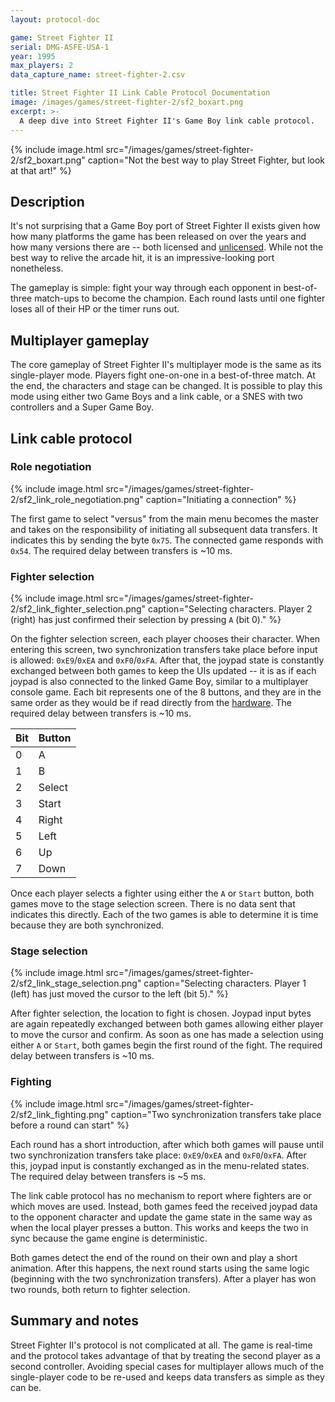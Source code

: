 ```yaml
---
layout: protocol-doc

game: Street Fighter II
serial: DMG-ASFE-USA-1
year: 1995
max_players: 2
data_capture_name: street-fighter-2.csv

title: Street Fighter II Link Cable Protocol Documentation
image: /images/games/street-fighter-2/sf2_boxart.png
excerpt: >-
  A deep dive into Street Fighter II's Game Boy link cable protocol.
---
```


{%
   include image.html
   src="/images/games/street-fighter-2/sf2_boxart.png"
   caption="Not the best way to play Street Fighter, but look at that art!"
%}

## Description

It's not surprising that a Game Boy port of Street Fighter II exists given how
how many platforms the game has been released on over the years and how many
versions there are -- both licensed and
[unlicensed](https://bootleggames.fandom.com/wiki/Street_Fighter_II:_The_World_Warrior).
While not the best way to relive the arcade hit, it is an impressive-looking
port nonetheless.

The gameplay is simple: fight your way through each opponent in best-of-three
match-ups to become the champion. Each round lasts until one fighter loses all
of their HP or the timer runs out.

## Multiplayer gameplay

The core gameplay of Street Fighter II's multiplayer mode is the same as its
single-player mode. Players fight one-on-one in a best-of-three match. At the
end, the characters and stage can be changed. It is possible to play this mode
using either two Game Boys and a link cable, or a SNES with two controllers and
a Super Game Boy.

## Link cable protocol

### Role negotiation

{%
   include image.html
   src="/images/games/street-fighter-2/sf2_link_role_negotiation.png"
   caption="Initiating a connection"
%}

The first game to select "versus" from the main menu becomes the master and
takes on the responsibility of initiating all subsequent data transfers. It
indicates this by sending the byte `0x75`. The connected game responds with
`0x54`. The required delay between transfers is ~10 ms.

### Fighter selection

{%
   include image.html
   src="/images/games/street-fighter-2/sf2_link_fighter_selection.png"
   caption="Selecting characters. Player 2 (right) has just confirmed their selection by pressing `A` (bit 0)."
%}

On the fighter selection screen, each player chooses their character. When
entering this screen, two synchronization transfers take place before input is
allowed: `0xE9`/`0xEA` and `0xF0`/`0xFA`. After that, the joypad state is
constantly exchanged between both games to keep the UIs updated -- it is as if
each joypad is also connected to the linked Game Boy, similar to a multiplayer
console game. Each bit represents one of the 8 buttons, and they are in the same
order as they would be if read directly from the
[hardware](https://gbdev.io/pandocs/Joypad_Input.html). The required delay
between transfers is ~10 ms.

|Bit|Button|
|---|------|
|0  |A     |
|1  |B     |
|2  |Select|
|3  |Start |
|4  |Right |
|5  |Left  |
|6  |Up    |
|7  |Down  |

Once each player selects a fighter using either the `A` or `Start` button, both
games move to the stage selection screen. There is no data sent that indicates
this directly. Each of the two games is able to determine it is time because
they are both synchronized.

### Stage selection

{%
   include image.html
   src="/images/games/street-fighter-2/sf2_link_stage_selection.png"
   caption="Selecting characters. Player 1 (left) has just moved the cursor to the left (bit 5)."
%}

After fighter selection, the location to fight is chosen. Joypad input bytes are
again repeatedly exchanged between both games allowing either player to move the
cursor and confirm. As soon as one has made a selection using either `A` or
`Start`, both games begin the first round of the fight. The required delay
between transfers is ~10 ms.

### Fighting

{%
   include image.html
   src="/images/games/street-fighter-2/sf2_link_fighting.png"
   caption="Two synchronization transfers take place before a round can start"
%}

Each round has a short introduction, after which both games will pause until
two synchronization transfers take place: `0xE9`/`0xEA` and `0xF0`/`0xFA`. After
this, joypad input is constantly exchanged as in the menu-related states. The
required delay between transfers is ~5 ms.

The link cable protocol has no mechanism to report where fighters are or which
moves are used. Instead, both games feed the received joypad data to the
opponent character and update the game state in the same way as when the local
player presses a button. This works and keeps the two in sync because the game
engine is deterministic.

Both games detect the end of the round on their own and play a short animation.
After this happens, the next round starts using the same logic (beginning with
the two synchronization transfers). After a player has won two rounds, both
return to fighter selection.

## Summary and notes

Street Fighter II's protocol is not complicated at all. The game is real-time
and the protocol takes advantage of that by treating the second player as a
second controller. Avoiding special cases for multiplayer allows much of the
single-player code to be re-used and keeps data transfers as simple as they can
be.
